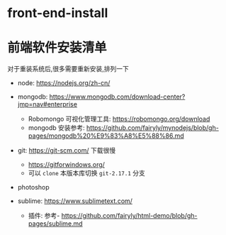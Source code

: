 # front-end-install

# 前端软件安装清单

对于重装系统后,很多需要重新安装,排列一下

- node: https://nodejs.org/zh-cn/
- mongodb: https://www.mongodb.com/download-center?jmp=nav#enterprise
  - Robomongo 可视化管理工具:  https://robomongo.org/download
  - mongodb 安装参考: https://github.com/fairyly/mynodejs/blob/gh-pages/mongodb%20%E9%83%A8%E5%88%86.md

- git: https://git-scm.com/  下载很慢
  - https://gitforwindows.org/
  - 可以 `clone` 本版本库切换 `git-2.17.1` 分支

- photoshop

- sublime: https://www.sublimetext.com/
  - 插件: 参考- https://github.com/fairyly/html-demo/blob/gh-pages/sublime.md
